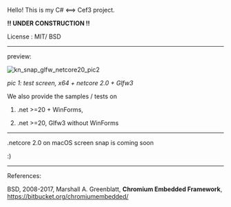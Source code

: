 Hello! 
This is my C# <==> Cef3 project.

**!! UNDER CONSTRUCTION !!**
 

License :  MIT/ BSD

---

preview: 


![kn_snap_glfw_netcore20_pic2](https://user-images.githubusercontent.com/7447159/31279204-6b00f5ba-aad2-11e7-8d8e-d62abf79f659.png)

_pic 1: test screen, x64 + netcore 2.0 + Glfw3_


We also provide the samples / tests on 

  1)  .net >=20 + WinForms, 
  
  2)  .net >=20, Glfw3 without WinForms
  
---
 
.netcore 2.0 on macOS screen snap is coming soon

:)


---

References:
	

   BSD, 2008-2017, Marshall A. Greenblatt,  **Chromium Embedded Framework**, https://bitbucket.org/chromiumembedded/



	

